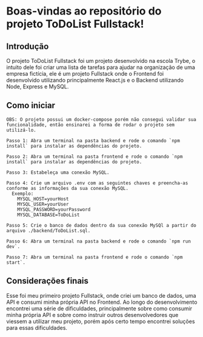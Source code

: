 # Boas-vindas ao repositório do projeto ToDoList Fullstack!

## Introdução

O projeto ToDoList Fullstack foi um projeto desenvolvido na escola Trybe, o intuito dele foi criar uma lista de tarefas para ajudar na organização de uma empresa fictícia, ele é um projeto Fullstack onde o Frontend foi desenvolvido utilizando principalmente React.js e o Backend utilizando Node, Express e MySQL.

## Como iniciar
    OBS: O projeto possui um docker-compose porém não consegui validar sua funcionalidade, então ensinarei a forma de rodar o projeto sem utilizá-lo.

    Passo 1: Abra um terminal na pasta backend e rode o comando `npm install` para instalar as dependências do projeto.

    Passo 2: Abra um terminal na pasta frontend e rode o comando `npm install` para instalar as dependências do projeto.

    Passo 3: Estabeleça uma conexão MySQL.

    Passo 4: Crie um arquivo .env com as seguintes chaves e preencha-as conforme as informações da sua conexão MySQL.
      Exemplo:
        MYSQL_HOST=yourHost
        MYSQL_USER=yourUser
        MYSQL_PASSWORD=yourPassword
        MYSQL_DATABASE=ToDoList

    Passo 5: Crie o banco de dados dentro da sua conexão MySQl a partir do arquivo ./backend/ToDoList.sql.

    Passo 6: Abra um terminal na pasta backend e rode o comando `npm run dev`.

    Passo 7: Abra um terminal na pasta frontend e rode o comando `npm start`.


## Considerações finais

Esse foi meu primeiro projeto Fullstack, onde criei um banco de dados, uma API e consumi minha própria API no Frontend. Ao longo do desenvolvimento encontrei uma série de dificuldades, principalmente sobre como consumir minha própria API e sobre como instruir outros desenvolvedores que viessem a utilizar meu projeto, porém após certo tempo encontrei soluções para essas dificuldades.
